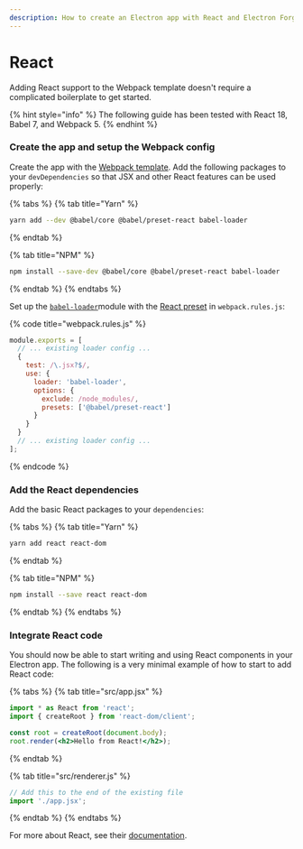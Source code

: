 ```yaml
---
description: How to create an Electron app with React and Electron Forge
---
```


# React

Adding React support to the Webpack template doesn't require a complicated boilerplate to get started.

{% hint style="info" %}
The following guide has been tested with React 18, Babel 7, and Webpack 5.
{% endhint %}

### Create the app and setup the Webpack config

Create the app with the [Webpack template](../../templates/webpack-template.md). Add the following packages to your `devDependencies` so that JSX and other React features can be used properly:

{% tabs %}
{% tab title="Yarn" %}
```bash
yarn add --dev @babel/core @babel/preset-react babel-loader
```
{% endtab %}

{% tab title="NPM" %}
```bash
npm install --save-dev @babel/core @babel/preset-react babel-loader
```
{% endtab %}
{% endtabs %}

Set up the [`babel-loader`](https://www.npmjs.com/package/babel-loader)module with the [React preset](https://babeljs.io/docs/en/babel-preset-react) in `webpack.rules.js`:

{% code title="webpack.rules.js" %}
```javascript
module.exports = [
  // ... existing loader config ...
  {
    test: /\.jsx?$/,
    use: {
      loader: 'babel-loader',
      options: {
        exclude: /node_modules/,
        presets: ['@babel/preset-react']
      }
    }
  }
  // ... existing loader config ...
];
```
{% endcode %}

### Add the React dependencies

Add the basic React packages to your `dependencies`:

{% tabs %}
{% tab title="Yarn" %}
```bash
yarn add react react-dom
```
{% endtab %}

{% tab title="NPM" %}
```bash
npm install --save react react-dom
```
{% endtab %}
{% endtabs %}

### Integrate React code

You should now be able to start writing and using React components in your Electron app. The following is a very minimal example of how to start to add React code:

{% tabs %}
{% tab title="src/app.jsx" %}
```jsx
import * as React from 'react';
import { createRoot } from 'react-dom/client';

const root = createRoot(document.body);
root.render(<h2>Hello from React!</h2>);
```
{% endtab %}

{% tab title="src/renderer.js" %}
```javascript
// Add this to the end of the existing file
import './app.jsx';
```
{% endtab %}
{% endtabs %}

For more about React, see their [documentation](https://react.dev/learn/add-react-to-an-existing-project).

